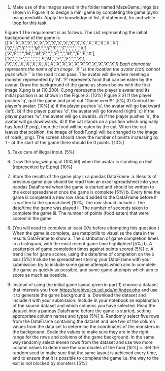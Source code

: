1) Make use of the images saved in the folder named MazeGame_imgs (as shown in Figure 1) to design a mini game by completing the game.jpynb using medialib. Apply the knowledge of list, if statement, for and while loop for this task.
  
Figure 1
The requirement is as follows. 
The List representing the initial background of the game is   [['X','X','X','X','X','X','X','X','X','X','X','X','X','X','X','X','X','X'],
 ['X','_','F','F','_','_','M','_','_','F','F','_','F','_','_','_','_','X'],
 ['X','F','_','_','M','_','M','F','_','_','F','_','_','M','_','E','F','X'],
 ['X','_','_','F','_','_','_','_','_','F','M','_','F','_','F','_','_','X'],
 ['X','X','X','X','X','X','X','X','X','X','X','X','X','X','X','X','X','X']] 
Each character represents the name of an image. 'X ' is the location the avatar (cat) cannot pass while ’_’ is the road it can pass. The avatar will die when meeting a monster represented by ‘M’. ‘F’ represents food that can be eaten by the avatar. Draw the background of the game as shown below with the first image X.png is at (10,200). C.png represents the player's avatar and its initial position is as shown in the Figure 2. [10%] 
Figure 2
2) If the player pushes 'q', quit the game and print out “Game over!!!” [5%]
3) Control the player's avatar: [10%]
a)	if the player pushes 'a', the avatar will go backward (left). 
b)	if the player pushes 'd', the avatar will go forward (right). 
c)	if the player pushes 'w', the avatar will go upwards. 
d)	if the player pushes 's', the avatar will go downwards.
4)	If the cat stands on a position which originally has food (F.png), then the food will be eaten by the cat. When the cat leaves that position, the image of food(F.png) will be changed to the image of road(_.png). The screen should show the number of points increasing by 1 – at the start of the game there should be 0 points. [10%]

5)	Take care of illegal input. [5%]
6)	Draw the you_win.png at (100,50) when the avatar is standing on Exit (represented by E.png) [10%]

7)	Store the results of the game play in a pandas DataFrame. 
a.	Results of previous game play should be read from an excel spreadsheet into your pandas DataFrame when the game is started and should be written to the excel spreadsheet once the game is complete  [5%]
b.	Every time the game is completed a new row should added to the DataFrame before it is written to the spreadsheet [10%]
The row should include
i.	The date/time the game was played
ii.	The number of seconds taken to complete the game
iii.	The number of points (food eaten) that were scored in the game

8)	(You will need to complete at least Q7a before attempting this question.) When the game is complete, use matplotlib to visualise the data in the results DataFrame to show
a.	The distribution of game completion times in a histogram, with the most recent game time highlighted [5%]
b.	A scatterplot of game completion times against points scored [5%]
c.	A trend line for game scores, using the date/time of completion on the x axis [5%]
Include the spreadsheet storing your DataFrame with your submission: try to include some game attempts which aim to complete the game as quickly as possible, and some game attempts which aim to score as much as possible.
9)	Instead of using the initial game layout given in part 1)  choose a dataset that interests you from https://archive.ics.uci.edu/ml/index.php and use it to generate the game background.
a.	Download the dataset and include it with your submission. Include in your notebook an explanation of the source dataset and which columns you have selected. Read the dataset into a pandas DataFrame before the game is started, setting appropriate column names and types [5%]
b.	Randomly select five rows from the DataFrame containing the dataset and use two of the column values from the data set to determine the coordinates of the monsters in the background. Scale the values to make sure they are in the right range for the rows and columns of the game background. In the same way randomly select eleven rows from the dataset and use two more column values to determine the coordinates of the food [10%]
c.	Set the random seed to make sure that the same layout is achieved every time, and to ensure that it is possible to complete the game i.e. the way to the exit is not blocked by monsters [5%]
